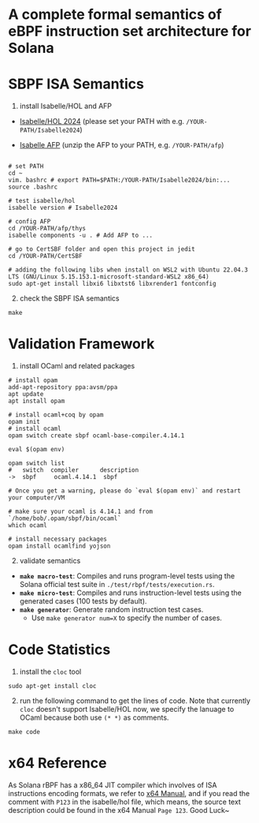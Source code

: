 # A complete formal semantics of eBPF instruction set architecture for Solana

# SBPF ISA Semantics
1. install Isabelle/HOL and AFP
- [Isabelle/HOL 2024](https://isabelle.in.tum.de/) (please set your PATH with e.g. `/YOUR-PATH/Isabelle2024`)

- [Isabelle AFP](https://www.isa-afp.org/download/) (unzip the AFP to your PATH, e.g. `/YOUR-PATH/afp`)

```shell

# set PATH 
cd ~
vim. bashrc # export PATH=$PATH:/YOUR-PATH/Isabelle2024/bin:...
source .bashrc

# test isabelle/hol
isabelle version # Isabelle2024

# config AFP
cd /YOUR-PATH/afp/thys
isabelle components -u . # Add AFP to ...

# go to CertSBF folder and open this project in jedit
cd /YOUR-PATH/CertSBF

# adding the following libs when install on WSL2 with Ubuntu 22.04.3 LTS (GNU/Linux 5.15.153.1-microsoft-standard-WSL2 x86_64)
sudo apt-get install libxi6 libxtst6 libxrender1 fontconfig
```

2. check the SBPF ISA semantics
```shell
make
```

# Validation Framework

1. install OCaml and related packages
```shell
# install opam
add-apt-repository ppa:avsm/ppa
apt update
apt install opam

# install ocaml+coq by opam
opam init
# install ocaml
opam switch create sbpf ocaml-base-compiler.4.14.1

eval $(opam env)

opam switch list
#   switch  compiler      description
->  sbpf     ocaml.4.14.1  sbpf

# Once you get a warning, please do `eval $(opam env)` and restart your computer/VM

# make sure your ocaml is 4.14.1 and from `/home/bob/.opam/sbpf/bin/ocaml`
which ocaml

# install necessary packages
opam install ocamlfind yojson
```

2. validate semantics
- **`make macro-test`**: Compiles and runs program-level tests using the Solana official test suite in `./test/rbpf/tests/execution.rs`.
- **`make micro-test`**: Compiles and runs instruction-level tests using the generated cases (100 tests by default).
- **`make generator`**: Generate random instruction test cases.
  - Use `make generator num=X` to specify the number of cases.


# Code Statistics
1. install the `cloc` tool
```shell
sudo apt-get install cloc
``` 
2. run the following command to get the lines of code. Note that currently `cloc` doesn't support Isabelle/HOL now, we specify the lanuage to OCaml because both use `(* *)` as comments.
```shell
make code
```


# x64 Reference
As Solana rBPF has a x86_64 JIT compiler which involves of ISA instructions encoding formats, we refer to [x64 Manual](https://cdrdv2.intel.com/v1/dl/getContent/671200), and if you read the comment with `P123` in the isabelle/hol file, which means, the source text description could be found in the x64 Manual `Page 123`. Good Luck~